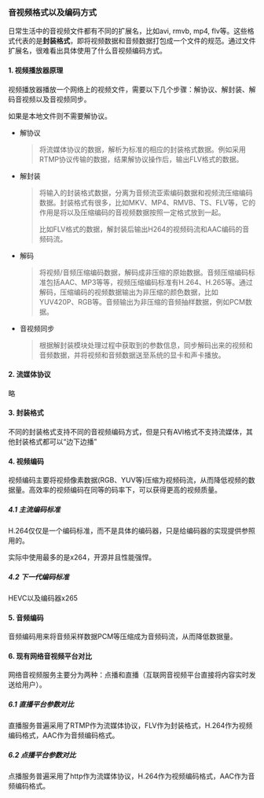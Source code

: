 ### 音视频格式以及编码方式

日常生活中的音视频文件都有不同的扩展名，比如avi, rmvb, mp4, flv等。这些格式代表的是**封装格式**，即将视频数据和音频数据打包成一个文件的规范。通过文件扩展名，很难看出具体使用了什么音视频编码方式。

#### 1. 视频播放器原理

视频播放器播放一个网络上的视频文件，需要以下几个步骤：解协议、解封装、解码音视频以及音视频同步。

如果是本地文件则不需要解协议。

- 解协议

  > 将流媒体协议的数据，解析为标准的相应的封装格式数据。例如采用RTMP协议传输的数据，结果解协议操作后，输出FLV格式的数据。

- 解封装

  > 将输入的封装格式数据，分离为音频流亚索编码数据和视频流压缩编码数据。封装格式有很多，比如MKV、MP4、RMVB、TS、FLV等，它的作用是将以及压缩编码的音视频数据按照一定格式放到一起。
  >
  > 比如FLV格式的数据，解封装后输出H264的视频码流和AAC编码的音频码流。

- 解码

  > 将视频/音频压缩编码数据，解码成非压缩的原始数据。音频压缩编码标准包括AAC、MP3等等，视频压缩编码标准有H.264、H.265等。通过解码，压缩编码的视频数据输出为非压缩的颜色数据，比如YUV420P、RGB等。音频输出为非压缩的音频抽样数据，例如PCM数据。

- 音视频同步

  > 根据解封装模块处理过程中获取到的参数信息，同步解码出来的视频和音频数据，并将视频和音频数据送至系统的显卡和声卡播放。

#### 2. 流媒体协议

略

#### 3. 封装格式

不同的封装格式支持不同的音视频编码方式，但是只有AVI格式不支持流媒体，其他封装格式都可以“边下边播”

#### 4. 视频编码

视频编码主要将视频像素数据(RGB、YUV等)压缩为视频码流，从而降低视频的数据量。高效率的视频编码在同等的码率下，可以获得更高的视频质量。

##### 4.1 主流编码标准

H.264仅仅是一个编码标准，而不是具体的编码器，只是给编码器的实现提供参照用的。

实际中使用最多的是x264，开源并且性能强悍。

##### 4.2 下一代编码标准

HEVC以及编码器x265

#### 5. 音频编码

音频编码用来将音频采样数据PCM等压缩成为音频码流，从而降低数据量。

#### 6. 现有网络音视频平台对比

网络音视频服务主要分为两种：点播和直播（互联网音视频平台直接将内容实时发送给用户）。

##### 6.1 直播平台参数对比

直播服务普遍采用了RTMP作为流媒体协议，FLV作为封装格式，H.264作为视频编码格式，AAC作为音频编码格式。

##### 6.2 点播平台参数对比

点播服务普遍采用了http作为流媒体协议，H.264作为视频编码格式，AAC作为音频编码格式。